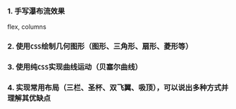 
### 1. 手写瀑布流效果
   flex, columns

### 2. 使用`CSS`绘制几何图形（图形、三角形、扇形、菱形等）

### 3. 使用纯`CSS`实现曲线运动（贝塞尔曲线）

### 4. 实现常用布局（三栏、圣杯、双飞翼、吸顶），可以说出多种方式并理解其优缺点
